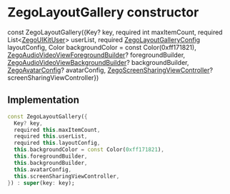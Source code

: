 


# ZegoLayoutGallery constructor






const
ZegoLayoutGallery({Key? key, required int maxItemCount, required List&lt;[ZegoUIKitUser](../../zego_uikit_prebuilt_live_audio_room/ZegoUIKitUser-class.md)> userList, required [ZegoLayoutGalleryConfig](../../zego_uikit_prebuilt_live_audio_room/ZegoLayoutGalleryConfig-class.md) layoutConfig, Color backgroundColor = const Color(0xff171821), [ZegoAudioVideoViewForegroundBuilder](../../zego_uikit_prebuilt_live_audio_room/ZegoAudioVideoViewForegroundBuilder.md)? foregroundBuilder, [ZegoAudioVideoViewBackgroundBuilder](../../zego_uikit_prebuilt_live_audio_room/ZegoAudioVideoViewBackgroundBuilder.md)? backgroundBuilder, [ZegoAvatarConfig](../../zego_uikit_prebuilt_live_audio_room/ZegoAvatarConfig-class.md)? avatarConfig, [ZegoScreenSharingViewController](../../zego_uikit_prebuilt_live_audio_room/ZegoScreenSharingViewController-class.md)? screenSharingViewController})





## Implementation

```dart
const ZegoLayoutGallery({
  Key? key,
  required this.maxItemCount,
  required this.userList,
  required this.layoutConfig,
  this.backgroundColor = const Color(0xff171821),
  this.foregroundBuilder,
  this.backgroundBuilder,
  this.avatarConfig,
  this.screenSharingViewController,
}) : super(key: key);
```







